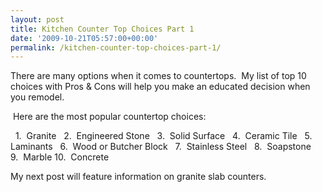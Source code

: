 ```yaml
---
layout: post
title: Kitchen Counter Top Choices Part 1
date: '2009-10-21T05:57:00+00:00'
permalink: /kitchen-counter-top-choices-part-1/
---
```

There are many options when it comes to countertops.  My list of top 10 choices with Pros &amp; Cons will help you make an educated decision when you remodel.

 Here are the most popular countertop choices:
<div class="separator" style="clear: both; text-align: center;"><a style="clear: right; cssfloat: right; float: right; margin-bottom: 1em; margin-left: 1em;" href="http://2.bp.blogspot.com/_7AGTcxqqYm8/St8VkVy_MEI/AAAAAAAAAF4/KVMYFrXrpvg/s1600-h/images.jpg"><img src="http://2.bp.blogspot.com/_7AGTcxqqYm8/St8VkVy_MEI/AAAAAAAAAF4/KVMYFrXrpvg/s400/images.jpg" border="0" alt="" /></a></div>
  1.  Granite
  2.  Engineered Stone
  3.  Solid Surface
  4.  Ceramic Tile<a style="clear: right; cssfloat: right; float: right; margin-bottom: 1em; margin-left: 1em;" href="http://4.bp.blogspot.com/_7AGTcxqqYm8/St8WkAFq23I/AAAAAAAAAGI/rSPFZs6vioA/s1600-h/silestone.jpg"><img src="http://4.bp.blogspot.com/_7AGTcxqqYm8/St8WkAFq23I/AAAAAAAAAGI/rSPFZs6vioA/s200/silestone.jpg" border="0" alt="" /></a>
  5.  Laminants
  6.  Wood or Butcher Block
  7.  Stainless Steel
  8.  Soapstone
  9.  Marble
10.  Concrete

My next post will feature information on granite slab counters.
